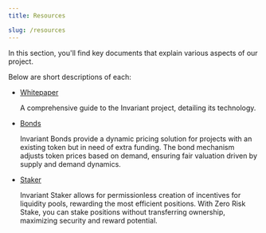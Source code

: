 ```yaml
---
title: Resources

slug: /resources
---
```


In this section, you'll find key documents that explain various aspects of our project.

Below are short descriptions of each:

- [Whitepaper](https://invariant.app/whitepaper.pdf)

  A comprehensive guide to the Invariant project, detailing its technology.

- [Bonds](https://invariant.app/bonds.pdf)

  Invariant Bonds provide a dynamic pricing solution for projects with an existing token but in need of extra funding. The bond mechanism adjusts token prices based on demand, ensuring fair valuation driven by supply and demand dynamics.

- [Staker](https://invariant.app/staker.pdf)

  Invariant Staker allows for permissionless creation of incentives for liquidity pools, rewarding the most efficient positions. With Zero Risk Stake, you can stake positions without transferring ownership, maximizing security and reward potential.
